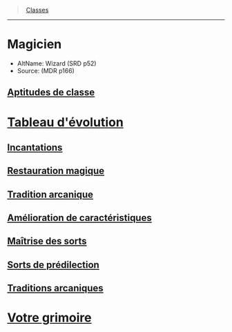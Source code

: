 ﻿---
!Items
Id: wizard_hd.md#magicien
RootId: wizard_hd.md
ParentLink: classes_hd.md
Name: Magicien
ParentName: Classes
NameLevel: 1
AltName: Wizard (SRD p52)
Source: (MDR p166)
---
>  [Classes](hd_classes.md)

---


# Magicien

- AltName: Wizard (SRD p52)
- Source: (MDR p166)



## [Aptitudes de classe](hd_wizard_aptitudes_de_classe.md)



# [Tableau d'évolution](hd_wizard_tableau_devolution.md)



## [Incantations](hd_wizard_incantations.md)



## [Restauration magique](hd_wizard_restauration_magique.md)



## [Tradition arcanique](hd_wizard_tradition_arcanique.md)



## [Amélioration de caractéristiques](hd_wizard_amelioration_de_caracteristiques.md)



## [Maîtrise des sorts](hd_wizard_maitrise_des_sorts.md)



## [Sorts de prédilection](hd_wizard_sorts_de_predilection.md)



## [Traditions arcaniques](hd_wizard_traditions_arcaniques.md)



# [Votre grimoire](hd_wizard_votre_grimoire.md)

